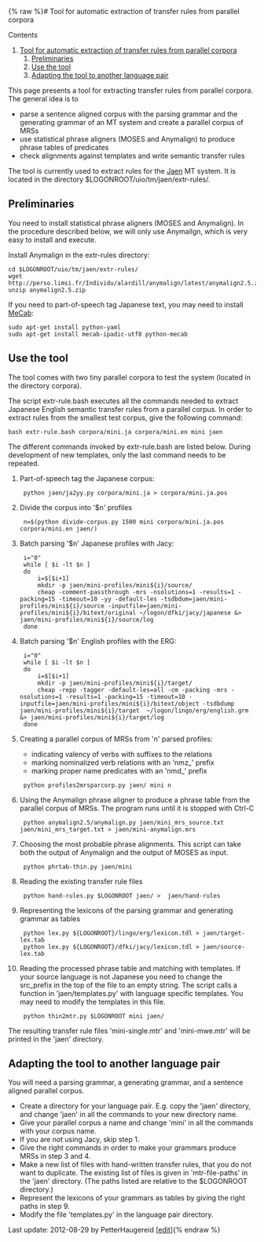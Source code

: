 {% raw %}# Tool for automatic extraction of transfer rules from parallel corpora

Contents

1. [Tool for automatic extraction of transfer rules from parallel
corpora](../MtRuleExtraction#Tool_for_automatic_extraction_of_transfer_rules_from_parallel_corpora)
   1. [Preliminaries](../MtRuleExtraction#Preliminaries)
   2. [Use the tool](../MtRuleExtraction#Use_the_tool)
   3. [Adapting the tool to another language
pair](../MtRuleExtraction#Adapting_the_tool_to_another_language_pair)

This page presents a tool for extracting transfer rules from parallel
corpora. The general idea is to

- parse a sentence aligned corpus with the parsing grammar and the
generating grammar of an MT system and create a parallel corpus of
MRSs
- use statistical phrase aligners (MOSES and Anymalign) to produce
phrase tables of predicates
- check alignments against templates and write semantic transfer rules

The tool is currently used to extract rules for the [Jaen](https://blog.inductorsoftware.com/docsproto/tools/MtJaen) MT
system. It is located in the directory
$LOGONROOT/uio/tm/jaen/extr-rules/.

## Preliminaries

You need to install statistical phrase aligners (MOSES and Anymalign).
In the procedure described below, we will only use Anymailgn, which is
very easy to install and execute.

Install Anymalign in the extr-rules directory:

    cd $LOGONROOT/uio/tm/jaen/extr-rules/
    wget http://perso.limsi.fr/Individu/alardill/anymalign/latest/anymalign2.5.zip
    unzip anymalign2.5.zip

If you need to part-of-speech tag Japanese text, you may need to install
[MeCab](/MeCab):

    sudo apt-get install python-yaml
    sudo apt-get install mecab-ipadic-utf8 python-mecab

## Use the tool

The tool comes with two tiny parallel corpora to test the system
(located in the directory corpora).

The script extr-rule.bash executes all the commands needed to extract
Japanese English semantic transfer rules from a parallel corpus. In
order to extract rules from the smallest test corpus, give the following
command:

    bash extr-rule.bash corpora/mini.ja corpora/mini.en mini jaen

The different commands invoked by extr-rule.bash are listed below.
During development of new templates, only the last command needs to be
repeated.

1. Part-of-speech tag the Japanese corpus:
   
        python jaen/ja2yy.py corpora/mini.ja > corpora/mini.ja.pos
2. Divide the corpus into '$n' profiles
   
        n=$(python divide-corpus.py 1500 mini corpora/mini.ja.pos corpora/mini.en jaen/)
3. Batch parsing '$n' Japanese profiles with Jacy:
   
        i="0"
        while [ $i -lt $n ]
        do
            i=$[$i+1]
            mkdir -p jaen/mini-profiles/mini${i}/source/
            cheap -comment-passthrough -mrs -nsolutions=1 -results=1 -packing=15 -timeout=10 -yy -default-les -tsdbdum=jaen/mini-profiles/mini${i}/source -inputfile=jaen/mini-profiles/mini${i}/bitext/original ~/logon/dfki/jacy/japanese &> jaen/mini-profiles/mini${i}/source/log
        done 
4. Batch parsing '$n' English profiles with the ERG:
   
        i="0"
        while [ $i -lt $n ]
        do
            i=$[$i+1]
            mkdir -p jaen/mini-profiles/mini${i}/target/
            cheap -repp -tagger -default-les=all -cm -packing -mrs -nsolutions=1 -results=1 -packing=15 -timeout=10 -inputfile=jaen/mini-profiles/mini${i}/bitext/object -tsdbdump jaen/mini-profiles/mini${i}/target  ~/logon/lingo/erg/english.grm &> jaen/mini-profiles/mini${i}/target/log
        done
5. Creating a parallel corpus of MRSs from 'n' parsed profiles:
   
   - indicating valency of verbs with suffixes to the relations
   - marking nominalized verb relations with an 'nmz\_' prefix
   - marking proper name predicates with an 'nmd\_' prefix
   
   <!-- -->

   
        python profiles2mrsparcorp.py jaen/ mini n
6. Using the Anymalign phrase aligner to produce a phrase table from
the parallel corpus of MRSs. The program runs until it is stopped
with Ctrl-C
   
        python anymalign2.5/anymalign.py jaen/mini_mrs_source.txt jaen/mini_mrs_target.txt > jaen/mini-anymalign.mrs
7. Choosing the most probable phrase alignments. This script can take
both the output of Anymalign and the output of MOSES as input.
   
        python phrtab-thin.py jaen/mini
8. Reading the existing transfer rule files
   
        python hand-rules.py $LOGONROOT jaen/ >  jaen/hand-rules
9. Representing the lexicons of the parsing grammar and generating
grammar as tables
   
        python lex.py ${LOGONROOT}/lingo/erg/lexicon.tdl > jaen/target-lex.tab
        python lex.py ${LOGONROOT}/dfki/jacy/lexicon.tdl > jaen/source-lex.tab
10. Reading the processed phrase table and matching with templates. If
your source language is not Japanese you need to change the
src\_prefix in the top of the file to an empty string. The script
calls a function in 'jaen/templates.py' with language specific
templates. You may need to modify the templates in this file.
    
         python thin2mtr.py $LOGONROOT mini jaen/

The resulting transfer rule files 'mini-single.mtr' and 'mini-mwe.mtr'
will be printed in the 'jaen' directory.

## Adapting the tool to another language pair

You will need a parsing grammar, a generating grammar, and a sentence
aligned parallel corpus.

- Create a directory for your language pair. E.g. copy the 'jaen'
directory, and change 'jaen' in all the commands to your new
directory name.
- Give your parallel corpus a name and change 'mini' in all the
commands with your corpus name.
- If you are not using Jacy, skip step 1.
- Give the right commands in order to make your grammars produce MRSs
in step 3 and 4.
- Make a new list of files with hand-written transfer rules, that you
do not want to duplicate. The existing list of files is given in
'mtr-file-paths' in the 'jaen' directory. (The paths listed are
relative to the $LOGONROOT directory.)
- Represent the lexicons of your grammars as tables by giving the
right paths in step 9.
- Modify the file 'templates.py' in the language pair directory.

Last update: 2012-08-29 by PetterHaugereid [[edit](https://github.com/delph-in/docs/wiki/MtRuleExtraction/_edit)]{% endraw %}